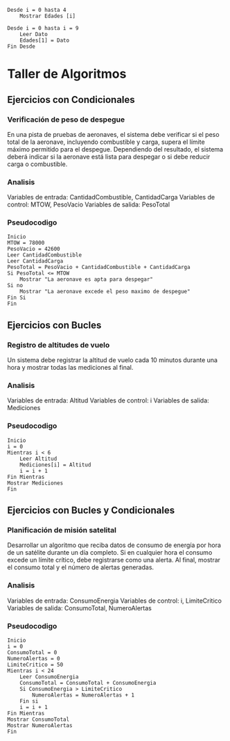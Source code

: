 ```
Desde i = 0 hasta 4
    Mostrar Edades [i]

Desde i = 0 hasta i = 9
    Leer Dato
    Edades[1] = Dato
Fin Desde
```
# Taller de Algoritmos

## Ejercicios con Condicionales

### Verificación de peso de despegue

En una pista de pruebas de aeronaves, el sistema debe verificar si el peso total de la aeronave, incluyendo combustible y carga, supera el límite máximo permitido para el despegue. Dependiendo del resultado, el sistema deberá indicar si la aeronave está lista para despegar o si debe reducir carga o combustible.

### Analisis

Variables de entrada: CantidadCombustible, CantidadCarga
Variables de control: MTOW, PesoVacio
Variables de salida: PesoTotal

### Pseudocodigo

```
Inicio
MTOW = 78000
PesoVacio = 42600
Leer CantidadCombustible
Leer CantidadCarga
PesoTotal = PesoVacio + CantidadCombustible + CantidadCarga
Si PesoTotal <= MTOW
    Mostrar "La aeronave es apta para despegar"
Si no
    Mostrar "La aeronave excede el peso maximo de despegue"
Fin Si
Fin
```

## Ejercicios con Bucles

### Registro de altitudes de vuelo

Un sistema debe registrar la altitud de vuelo cada 10 minutos durante una hora y mostrar todas las mediciones al final.

### Analisis

Variables de entrada: Altitud
Variables de control: i
Variables de salida: Mediciones

### Pseudocodigo

```
Inicio
i = 0
Mientras i < 6
    Leer Altitud
    Mediciones[i] = Altitud
    i = i + 1
Fin Mientras
Mostrar Mediciones
Fin
```

## Ejercicios con Bucles y Condicionales

### Planificación de misión satelital

Desarrollar un algoritmo que reciba datos de consumo de energía por hora de un satélite durante un día completo. Si en cualquier hora el consumo excede un límite crítico, debe registrarse como una alerta. Al final, mostrar el consumo total y el número de alertas generadas.

### Analisis

Variables de entrada: ConsumoEnergia
Variables de control: i, LimiteCritico
Variables de salida: ConsumoTotal, NumeroAlertas

### Pseudocodigo

```
Inicio
i = 0
ConsumoTotal = 0
NumeroAlertas = 0
LimiteCritico = 50
Mientras i < 24
    Leer ConsumoEnergia
    ConsumoTotal = ConsumoTotal + ConsumoEnergia
    Si ConsumoEnergia > LimiteCritico
        NumeroAlertas = NumeroAlertas + 1
    Fin si
    i = i + 1
Fin Mientras
Mostrar ConsumoTotal
Mostrar NumeroAlertas
Fin



        




    

